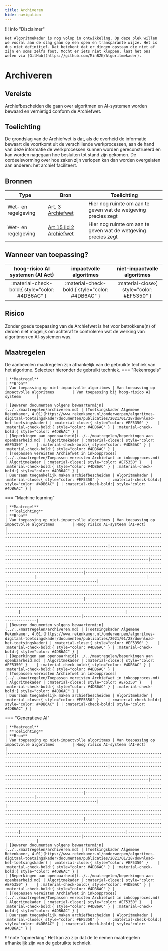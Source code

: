 ```yaml
---
title: Archiveren
hide: navigation
---
```


!!! info "Disclaimer"

    Het Algoritmekader is nog volop in ontwikkeling. Op deze plek willen we vooral aan de slag gaan op een open en transparante wijze. Het is dus niet definitief. Dat betekent dat er dingen opstaan die niet af zijn en soms zelfs fout. Mocht er iets niet kloppen, laat het ons weten via [GitHub](https://github.com/MinBZK/Algoritmekader).

# Archiveren 

## Vereiste
Archiefbescheiden die gaan over algoritmen en AI-systemen worden bewaard en vernietigd conform de Archiefwet.

## Toelichting
De grondslag van de Archiefwet is dat, als de overheid de informatie bewaart die voortkomt uit de verschillende werkprocessen, aan de hand van deze informatie de werkprocessen kunnen worden gereconstrueerd en kan worden nagegaan hoe besluiten tot stand zijn gekomen. De oordeelsvorming over hoe zaken zijn verlopen kan dan worden overgelaten aan anderen: het archief faciliteert. 

## Bronnen

| **Type**            | **Bron**                                                                                                                                                                     | **Toelichting**                                               |
|---------------------|------------------------------------------------------------------------------------------------------------------------------------------------------------------------------|---------------------------------------------------------------|
| Wet- en regelgeving | [Art. 3 Archiefwet](https://wetten.overheid.nl/BWBR0007376/2022-05-01)                                                                                                       | Hier nog ruimte om aan te geven wat de wetgeving precies zegt |
| Wet- en regelgeving | [Art 15 lid 2 Archiefwet](https://wetten.overheid.nl/BWBR0007376/2022-05-01)                                                                                                 | Hier nog ruimte om aan te geven wat de wetgeving precies zegt |

## Wanneer van toepassing?

| **hoog-risico AI systemen (AI Act)** |    **impactvolle algoritmes**    | **niet-impactvolle algoritmes**  |
|:---------------------------------------------------:|:-----------------------------------------------:|:-----------------------------------------------:|
|   :material-check-bold:{ style="color: #4DB6AC" }   | :material-check-bold:{ style="color: #4DB6AC" } | :material-close:{ style="color: #EF5350" } |

## Risico
Zonder goede toepassing van de Archiefwet is het voor betrokkene(n) of derden niet mogelijk om achteraf te controleren wat de werking van algoritmen en AI-systemen was.

## Maatregelen

De aanbevolen maatregelen zijn afhankelijk van de gebruikte techiek van het algoritme. Selecteer hieronder de gebruikt techniek. 
=== "Rekenregels"

    | **Maatregel**                                                                                                                                                                                                                                      | **Bron**                                                                                                                                                                           | Van toepassing op niet-impactvolle algoritmes | Van toepassing op impactvolle algoritmes        | Van toepassing bij hoog-risico AI systeem       |
   
    | [Bewaren documenten volgens bewaartermijn](../../maatregelen/archiveren.md) | [Toetsingskader Algemene Rekenkamer, 4.01](https://www.rekenkamer.nl/onderwerpen/algoritmes-digitaal-toetsingskader/documenten/publicaties/2021/01/28/download-het-toetsingskader) | :material-close:{ style="color: #EF5350" }    | :material-check-bold:{ style="color: #4DB6AC" } | :material-check-bold:{ style="color: #4DB6AC" } |
    | [Beperkingen aan openbaarheid](../../maatregelen/beperkingen aan openbaarheid.md) | Algoritmekader | :material-close:{ style="color: #EF5350" }    | :material-check-bold:{ style="color: #4DB6AC" } | :material-check-bold:{ style="color: #4DB6AC" } |
    | [Toepassen vereisten Archiefwet in inkoopproces](../../maatregelen/Toepassen vereisten Archiefwet in inkoopproces.md) | Algoritmekader | :material-close:{ style="color: #EF5350" }    | :material-check-bold:{ style="color: #4DB6AC" } | :material-check-bold:{ style="color: #4DB6AC" } |
    | Duurzaam toegankelijk maken archiefbescheiden | Algoritmekader | :material-close:{ style="color: #EF5350" }    | :material-check-bold:{ style="color: #4DB6AC" } | :material-check-bold:{ style="color: #4DB6AC" } |

=== "Machine learning"

    | **Maatregel**                                                                                                                                                                                                                                                 | **Toelichting**                                                                                                                                                                                                                   | **Bron**                                                                                                                                                                           | Van toepassing op niet-impactvolle algoritmes | Van toepassing op impactvolle algoritmes        | Hoog risico AI-systeem (AI-Act)               |
    |---------------------------------------------------------------------------------------------------------------------------------------------------------------------------------------------------------------------------------------------------------------|-----------------------------------------------------------------------------------------------------------------------------------------------------------------------------------------------------------------------------------|------------------------------------------------------------------------------------------------------------------------------------------------------------------------------------|-----------------------------------------------|-------------------------------------------------|-----------------------------------------------|
    |----------------------------------------------------------------------------------------------------------------------------------------------------------------------------------------------------------------------------------------------------|------------------------------------------------------------------------------------------------------------------------------------------------------------------------------------|-----------------------------------------------|-------------------------------------------------|-------------------------------------------------|
    | [Bewaren documenten volgens bewaartermijn](../../maatregelen/archiveren.md) | [Toetsingskader Algemene Rekenkamer, 4.01](https://www.rekenkamer.nl/onderwerpen/algoritmes-digitaal-toetsingskader/documenten/publicaties/2021/01/28/download-het-toetsingskader) | :material-close:{ style="color: #EF5350" }    | :material-check-bold:{ style="color: #4DB6AC" } | :material-check-bold:{ style="color: #4DB6AC" } |
    | [Beperkingen aan openbaarheid](../../maatregelen/beperkingen aan openbaarheid.md) | Algoritmekader | :material-close:{ style="color: #EF5350" }    | :material-check-bold:{ style="color: #4DB6AC" } | :material-check-bold:{ style="color: #4DB6AC" } |
    | [Toepassen vereisten Archiefwet in inkoopproces](../../maatregelen/Toepassen vereisten Archiefwet in inkoopproces.md) | Algoritmekader | :material-close:{ style="color: #EF5350" }    | :material-check-bold:{ style="color: #4DB6AC" } | :material-check-bold:{ style="color: #4DB6AC" } |
    | Duurzaam toegankelijk maken archiefbescheiden | Algoritmekader | :material-close:{ style="color: #EF5350" }    | :material-check-bold:{ style="color: #4DB6AC" } | :material-check-bold:{ style="color: #4DB6AC" } |

=== "Generatieve AI"

    | **Maatregel**                                                                                                                                                                                                                                                 | **Toelichting**                                                                                                                                                                                                                   | **Bron**                                                                                                                                                                           | Van toepassing op niet-impactvolle algoritmes | Van toepassing op impactvolle algoritmes        | Hoog risico AI-systeem (AI-Act)               |
    |---------------------------------------------------------------------------------------------------------------------------------------------------------------------------------------------------------------------------------------------------------------|-----------------------------------------------------------------------------------------------------------------------------------------------------------------------------------------------------------------------------------|------------------------------------------------------------------------------------------------------------------------------------------------------------------------------------|-----------------------------------------------|-------------------------------------------------|-----------------------------------------------|
    |----------------------------------------------------------------------------------------------------------------------------------------------------------------------------------------------------------------------------------------------------|------------------------------------------------------------------------------------------------------------------------------------------------------------------------------------|-----------------------------------------------|-------------------------------------------------|-------------------------------------------------|
    | [Bewaren documenten volgens bewaartermijn](../../maatregelen/archiveren.md) | [Toetsingskader Algemene Rekenkamer, 4.01](https://www.rekenkamer.nl/onderwerpen/algoritmes-digitaal-toetsingskader/documenten/publicaties/2021/01/28/download-het-toetsingskader) | :material-close:{ style="color: #EF5350" }    | :material-check-bold:{ style="color: #4DB6AC" } | :material-check-bold:{ style="color: #4DB6AC" } |
    | [Beperkingen aan openbaarheid](../../maatregelen/beperkingen aan openbaarheid.md) | Algoritmekader | :material-close:{ style="color: #EF5350" }    | :material-check-bold:{ style="color: #4DB6AC" } | :material-check-bold:{ style="color: #4DB6AC" } |
    | [Toepassen vereisten Archiefwet in inkoopproces](../../maatregelen/Toepassen vereisten Archiefwet in inkoopproces.md) | Algoritmekader | :material-close:{ style="color: #EF5350" }    | :material-check-bold:{ style="color: #4DB6AC" } | :material-check-bold:{ style="color: #4DB6AC" } |
    | Duurzaam toegankelijk maken archiefbescheiden | Algoritmekader | :material-close:{ style="color: #EF5350" }    | :material-check-bold:{ style="color: #4DB6AC" } | :material-check-bold:{ style="color: #4DB6AC" } |


!!! note "opmerking"
    Het kan zo zijn dat de te nemen maatregelen afhankelijk zijn van de gebruikte techniek. 


